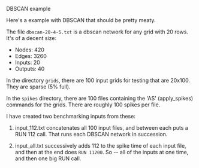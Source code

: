 DBSCAN example

Here's a example with DBSCAN that should be pretty meaty.

The file `dbscan-20-4-5.txt` is a dbscan network for any grid with 20 rows.  It's of a decent
size:

- Nodes:        420
- Edges:       3260
- Inputs:        20
- Outputs:       40

In the directory `grids`, there are 100 input grids for testing that are 20x100.
They are sparse (5% full).

In the `spikes` directory, there are 100 files containing the 'AS' (apply_spikes) commands
for the grids.  There are roughly 100 spikes per file.

I have created two benchmarking inputs from these:

1. input_112.txt concatenates all 100 input files, and between each puts a RUN 112 call.
That runs each DBSCAN network in succession.

2. input_all.txt successively adds 112 to the spike time of each input file, and then at the
   end does `RUN 11200`.  So -- all of the inputs at one time, and then one big RUN call.
